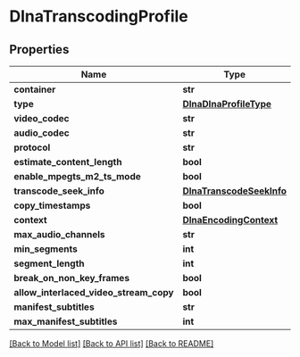 # DlnaTranscodingProfile

## Properties
Name | Type | Description | Notes
------------ | ------------- | ------------- | -------------
**container** | **str** |  | [optional] 
**type** | [**DlnaDlnaProfileType**](DlnaDlnaProfileType.md) |  | [optional] 
**video_codec** | **str** |  | [optional] 
**audio_codec** | **str** |  | [optional] 
**protocol** | **str** |  | [optional] 
**estimate_content_length** | **bool** |  | [optional] 
**enable_mpegts_m2_ts_mode** | **bool** |  | [optional] 
**transcode_seek_info** | [**DlnaTranscodeSeekInfo**](DlnaTranscodeSeekInfo.md) |  | [optional] 
**copy_timestamps** | **bool** |  | [optional] 
**context** | [**DlnaEncodingContext**](DlnaEncodingContext.md) |  | [optional] 
**max_audio_channels** | **str** |  | [optional] 
**min_segments** | **int** |  | [optional] 
**segment_length** | **int** |  | [optional] 
**break_on_non_key_frames** | **bool** |  | [optional] 
**allow_interlaced_video_stream_copy** | **bool** |  | [optional] 
**manifest_subtitles** | **str** |  | [optional] 
**max_manifest_subtitles** | **int** |  | [optional] 

[[Back to Model list]](../README.md#documentation-for-models) [[Back to API list]](../README.md#documentation-for-api-endpoints) [[Back to README]](../README.md)

